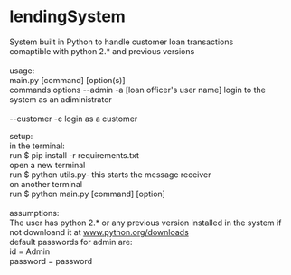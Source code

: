 # lendingSystem<br>
System built in Python to handle customer loan transactions<br>
comaptible with python 2.* and previous versions<br>
<br>
usage:<br>
main.py [command] [option(s)]<br>
commands  options<t>
--admin -a<t>      [loan officer's user name]<t>                login to the system as an adiministrator<br>
<br>
--customer -c<t>                                              login as a customer<t>

setup:<br>
in the terminal:<br>
run $ pip install -r requirements.txt<br>
open a new terminal<br>
run $ python utils.py<t>- this starts the message receiver<br>
on another terminal<br>
run $ python main.py [command] [option]<br>
<br>
assumptions:<br>
The user has python 2.* or any previous version installed in the system if not downloand it at www.python.org/downloads
<br>
default passwords for admin are:<br>
id = Admin<br>
password = password<br>